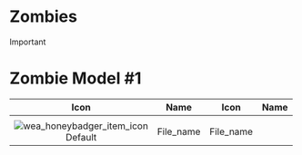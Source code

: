 # Zombies

> [!IMPORTANT]
>
> 


# Zombie Model #1

| Icon | Name | Icon | Name |
| :--: | :--: | :--: | :--: |
| | 
![wea_honeybadger_item_icon](https://github.com/user-attachments/assets/350cb7fb-9be4-4a9b-a957-72b52f3a6c21)<br> Default | File_name | File_name |